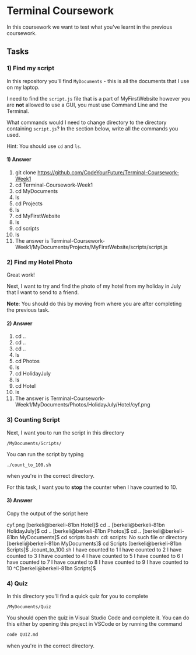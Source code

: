 # Terminal Coursework

In this coursework we want to test what you've learnt in the previous coursework.

## Tasks

### 1) Find my script

In this repository you'll find `MyDocuments` - this is all the documents that I use on my laptop.

I need to find the `script.js` file that is a part of MyFirstWebsite however you are **not** allowed to use a GUI, you must use Command Line and the Terminal.

What commands would I need to change directory to the directory containing `script.js`? In the section below, write all the commands you used.

Hint: You should use `cd` and `ls`.

#### 1) Answer

1. git clone https://github.com/CodeYourFuture/Terminal-Coursework-Week1
2. cd Terminal-Coursework-Week1 
3. cd MyDocuments
4. ls
5. cd Projects
6. ls 
7. cd MyFirstWebsite
8. ls 
9. cd scripts 
10. ls
11. The answer is Terminal-Coursework-Week1/MyDocuments/Projects/MyFirstWebsite/scripts/script.js

### 2) Find my Hotel Photo

Great work!

Next, I want to try and find the photo of my hotel from my holiday in July that I want to send to a friend.

**Note**: You should do this by moving from where you are after completing the previous task.

#### 2) Answer

1. cd ..
2. cd ..
3. cd ..
4. ls 
5. cd Photos 
6. ls
7. cd HolidayJuly
8. ls
9. cd Hotel
10. ls 
11. The answer is Terminal-Coursework-Week1/MyDocuments/Photos/HolidayJuly/Hotel/cyf.png


### 3) Counting Script

Next, I want you to run the script in this directory

```
/MyDocuments/Scripts/
```

You can run the script by typing

```
./count_to_100.sh
```

when you're in the correct directory.

For this task, I want you to **stop** the counter when I have counted to 10.

#### 3) Answer

Copy the output of the script here

cyf.png
[berkeli@berkeli-81bn Hotel]$ cd ..
[berkeli@berkeli-81bn HolidayJuly]$ cd ..
[berkeli@berkeli-81bn Photos]$ cd ..
[berkeli@berkeli-81bn MyDocuments]$ cd scripts
bash: cd: scripts: No such file or directory
[berkeli@berkeli-81bn MyDocuments]$ cd Scripts
[berkeli@berkeli-81bn Scripts]$ ./count_to_100.sh
I have counted to 1
I have counted to 2
I have counted to 3
I have counted to 4
I have counted to 5
I have counted to 6
I have counted to 7
I have counted to 8
I have counted to 9
I have counted to 10
^C[berkeli@berkeli-81bn Scripts]$

### 4) Quiz

In this directory you'll find a quick quiz for you to complete

```
/MyDocuments/Quiz
```

You should open the quiz in Visual Studio Code and complete it. You can do this either by opening this project in VSCode or by running the command

```sh
code QUIZ.md
```

when you're in the correct directory.
